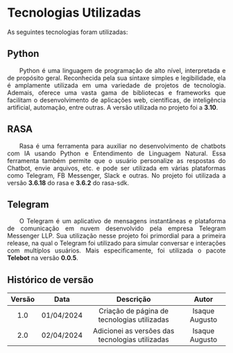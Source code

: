 # Tecnologias Utilizadas

As seguintes tecnologias foram utilizadas:
## Python
<p align="justify">&emsp;&emsp;Python é uma linguagem de programação de alto nível, interpretada e de propósito geral. Reconhecida pela sua sintaxe simples e legibilidade, ela é amplamente utilizada em uma variedade de projetos de tecnologia. Ademais, oferece uma vasta gama de bibliotecas e frameworks que facilitam o desenvolvimento de aplicações web, científicas, de inteligência artificial, automação, entre outras. A versão utilizada no projeto foi a <b>3.10</b>.</p>

## RASA
<p align="justify">&emsp;&emsp;Rasa é uma ferramenta para auxiliar no desenvolvimento de chatbots com IA usando Python e Entendimento de Linguagem Natural. Essa ferramenta também permite que o usuário personalize as respostas do Chatbot, envie arquivos, etc. e pode ser utilizada em várias plataformas como Telegram, FB Messenger, Slack e outras. No projeto foi utilizada a versão <b>3.6.18</b> do rasa e <b>3.6.2</b> do rasa-sdk.</p>

## Telegram
<p align="justify">&emsp;&emsp;O Telegram é um aplicativo de mensagens instantâneas e plataforma de comunicação em nuvem desenvolvido pela empresa Telegram Messenger LLP. Sua utilização nesse projeto foi primordial para a primeira release, na qual o Telegram foi utilizado para simular conversar e interações com multíplos usuários. Mais especificamente, foi utilizada o pacote <b>Telebot</b> na versão <b>0.0.5</b>.</p>

## Histórico de versão

| Versão |    Data    |                    Descrição                    |     Autor      |
|:------:|:----------:|:-----------------------------------------------:|:--------------:|
|  1.0   | 01/04/2024 |   Criação de página de tecnologias utilizadas   | Isaque Augusto |
|  2.0   | 02/04/2024 | Adicionei as versões das tecnologias utilizadas | Isaque Augusto |